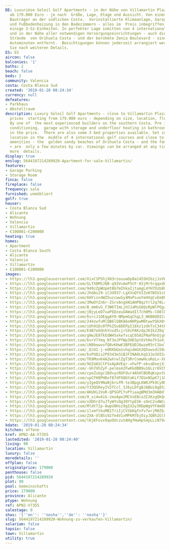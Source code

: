 ```yaml
---
DE: Luxuriöse Soleil Golf Apartments - in der Nähe von Villamartin Plaza - Preise
  ab 179.000 Euro - je nach  Größe, Lage, Etage und Aussicht. Von einem der erfahrensten
  Bauträger an der südlichen Costa.  Vorinstallierte Klimaanlage, Garage mit Abstellraum
  und Fußbodenheizung in den Badezimmern - alles im  Preis inbegriffen. Es gibt auch
  einige 3-Sz-Einheiten. In perfekter Lage inmitten von 4 internationalen  Golfplätzen
  und in der Nähe aller notwendigen Versorgungseinrichtungen - auch die feinsandigen
  Strände  von Orihuela Costa - und der berühmte Zenia Boulevard - sind nur wenige
  Autominuten entfernt.  Besichtigungen können jederzeit arrangiert werden. Fragen
  Sie nach weiteren Details.
ES: ES
aircon: false
balconies: '1'
baths: 2
beach: false
beds: 2
community: Valencia
costa: Costa Blanca Sud
created: '2019-01-28 08:24:34'
currency: null
defeatures:
- Parkhaus
- Abstellraum
description: Luxury Soleil Golf Apartments - close to Villamartin Plaza / Square -
  prices  starting from 179.000 euro - depending on size, location, floor and views.
  By one of  the most experienced builders on the southern Costa. Pre installed air
  conditioning,  garage with storage and underfloor heating in bathrooms - all included
  in the price.  There are also some 3 bed properties available. Set in a perfect
  location in the  middle of 4 international golf courses and close to all needed
  amenities - the  golden sandy beaches of Orihuela Costa - and the famous Zenia Boulevard
  - are  only a few minutes by car. Viewings can be arranged at any time. Ask for
  more  details.
display: true
enslug: 5644197214289920-Apartment-for-sale-Villamartin/
features:
- Garage Parking
- Storage Room
finca: false
fireplace: false
frequency: sale
furnished: unmöbliert
golf: true
hauser:
- Costa Blanca Sud
- Alicante
- Wohnung
- Valencia
- Villamartin
- €100001-€200000
heating: true
homes:
- Apartment
- Costa Blanca South
- Alicante
- Valencia
- Villamartin
- €100001-€200000
images:
- https://lh3.googleusercontent.com/XixC1PShjXH3rzouuwDp0a145SH2bzjJxVH9Rx5ICTwsiBKsZWZjDopCVSFVIYAD5jRawFvhXBxbLdSbl6SF=w640-rj-e30-l100
- https://lh3.googleusercontent.com/GLTX0MSJQB-q93VvAeP5CF-03jMr5rqqxdLQgVQ42eaZpom-5HCqoRRLy_hapF6k8YCK1FUxrzZ1F84l3OM=w640-rj-e30-l100
- https://lh3.googleusercontent.com/949zZpWUpmtBb7mIhkaIjtamgL4YH7Ozb8UiAMhW8etQbwPVQpkFo6J5yOsmK3Rw_zNsP96oXZnJQcETPeP0=w640-rj-e30-l100
- https://lh3.googleusercontent.com/JhdAs29-iC3d937-LgXVuQYVIZxH7WIU1cHoim-M5S-rBZMI3EghgxWncZTXqxRgpohd_FvoUIPjgddrBWU=w640-rj-e30-l100
- https://lh3.googleusercontent.com/6HYisn4WZ5uzcwwSy4MoPsueYeHXqCvEm8hk4Yw1zYNs4VOK__DQfHB2ail1zmDub0LuwZlKELBR3AHMF_k=w640-rj-e30-l100
- https://lh3.googleusercontent.com/3MwDYZn6r-ZSrx6ngkN1AHPBqzYrl2q78L4YNhL_Io0By6VuW7wPoixoANiqJKfQ07MdttGH-HZJ9Qt1LCSrGg=w640-rj-e30-l100
- https://lh3.googleusercontent.com/B_mm6vG_F3W6TImLjHJJaMsG6QsRpWlPQga6jlZHJeU8Ls3oMAQuLkoS020rej3yT15z8Y2PdTVmxFlgvw=w640-rj-e30-l100
- https://lh3.googleusercontent.com/jNjyLeD7uaPEDzeuUAWadIl7ch0Ms-CO8lDCExJn1M2WpVigbq_PkVucrfHA8DvRYnyPPrgdnCd2hJ5JDeKu=w640-rj-e30-l100
- https://lh3.googleusercontent.com/6srcJ1OEqgAYO-NMpmGqChgL3_W6B8QOICujK219Dai9dnGt8l0d0qXFLqqaZQI28ZpVhb718WRc5zCOGl0l=w640-rj-e30-l100
- https://lh3.googleusercontent.com/244zwfuMlQB6lQ8KA6oNHPpwM0twwYQkX0vF-A-5CLDUd3QvVAo7uJIG-zMZOvQ9yI14fMSDwTumjgRj_Es1oA=w640-rj-e30-l100
- https://lh3.googleusercontent.com/iUh91Dc0TPkZSu6DEPpI18Xz1zdkTsC34tKzVeC_VjdkjG3KG7_GUxZXLcRVuWC5DyjH2j9ZYvBx4bZCpKg6=w640-rj-e30-l100
- https://lh3.googleusercontent.com/E4B7ekOnhYnxd5cjrS4iPAKzdpJKIk2Z8qlgvekqPmATRPUKEFtDPvqdQifRyxlkviQsbM83pOeDsdzaIik=w640-rj-e30-l100
- https://lh3.googleusercontent.com/gHwJEATkEdWHSxkefscqC05AIFNaF0nUjgCCFP87y9OCOx3wltkVFqOO008WpzhNZGuq9kgly2PLTWcWdLk=w640-rj-e30-l100
- https://lh3.googleusercontent.com/bvrV7Ymq_Nf3eJPfWp3HD3ptkVtHo7h1e4jBIYjG2WvUuMOEanPHRP-Cw6j-Mw-Mk6x0mFuhvSFumLfkJB2xLg=w640-rj-e30-l100
- https://lh3.googleusercontent.com/iN9bowvofQ0vKHwK3BPEUDJ6wzeM3rC1bnTHiTqCU_n1BDZX1yXJq-CXUWqzB4jn3lRGrGAI80ytOhc0yWgvLA=w640-rj-e30-l100
- https://lh3.googleusercontent.com/_DJ4I-j-e0KKbQa1vhqidmGG3Q5owsdi50aZ-xmOF5yGO4eIbIq7yVtosupf2_fRZAxDLUiXEHUmK3Er-ZQO=w640-rj-e30-l100
- https://lh3.googleusercontent.com/bsPUQis2P0343m3iBJFINA0LKqS3Je3UIS4jDhM-QTz_pg868ZU9KnRJ4rP-jqoWtb2oGWmSG3I1HNjSZ51LDg=w640-rj-e30-l100
- https://lh3.googleusercontent.com/TK9MonK4AZwXrwlZgT3RrCnmwHcuRoLv-XLYtv4mECSnKXqo8_yEPnvrbLKWnsASIArfXctDk8Cn1YK9fWE7=w640-rj-e30-l100
- https://lh3.googleusercontent.com/9GIUASCtFSxApAVEqr-xFwfP-okvaDoejX3EVAbZUTtU_wJh3qGi2W-wtxjgMaQlCZh-YewzFGF9J3xcLOKu=w640-rj-e30-l100
- https://lh3.googleusercontent.com/-Gh7UhZyF-pelmsm2FwKkdBB9u16Lzr6VCNsGrl3KoqIQfeylcDAzel4jix7kVY_pYnoAu-PCBtgy5y1a9M=w640-rj-e30-l100
- https://lh3.googleusercontent.com/cpoZuGgc1BdvycROFdur4AhHlBGRqKxpxtWKTP5t33H1tz4WUN122XvQv5gkN0Qfl1DlKhfGAuTsrYzbp9Lm=w640-rj-e30-l100
- https://lh3.googleusercontent.com/upCFH8PHDof87dFO8bYaKif7EUxNSpK7j1OvzZDR384QQEEMVfdhhYth7hRrn3awmAPHQVQ6Dfml7ySzCdOVMQ=w640-rj-e30-l100
- https://lh3.googleusercontent.com/yIgeQV9NaNjbrufM-te3BpgLKW0JPk9Cy8M4be_PQs2-gG-0n_dibJpGrN5U3ufRh51gqh-0eCT9C7DZBiQ=w640-rj-e30-l100
- https://lh3.googleusercontent.com/Y33QSReyIV2fCcl_3J6yLDfgBJABUi0g8520BzRdq72ktYZyl6nhKyomUG_5DlHlhYx4VN8typ-kkz68QFGaKQ=w640-rj-e30-l100
- https://lh3.googleusercontent.com/AKUHi2VoR-QP5GPLYvPYiaagBMd3m3HABdlFg_1GqsYb-xGBT1DGJUBadKOtP4fzhgx6d39FkDYGAdHfdb8=w640-rj-e30-l100
- https://lh3.googleusercontent.com/0_xi4w4iG-zmxApe2MCVxEBca3I2KzgQkQ4ersAYsfhR0QBAD99NI2X-grfI9sblVZ_4FRLiIwRzTltTStY=w640-rj-e30-l100
- https://lh3.googleusercontent.com/xXDhrd7uJTyWYsOg30YtpE5K-s9nC2ndWCwdd6KVK-tjK49ofSsNYJGFlaFoec9pbeBhzqnEtE_sktxe3SQn=w640-rj-e30-l100
- https://lh3.googleusercontent.com/MldtT2p-8wpU0Hsz9gIU2y3RDpWgVYFAmObD3dOoH_X5UUFwSRb1xBTssmKAOyuNZKw4IHwRc7LvJuAcGai-4w=w640-rj-e30-l100
- https://lh3.googleusercontent.com/ilxmftkuMB1TriIjCV3bKqfnfv7wrjM0ZbJ1r3o8ppYttFRU-PqEDXNIlEtQg8iJTIXMnlevlY3WOFTIPqT5=w640-rj-e30-l100
- https://lh3.googleusercontent.com/ZXA-UlBSs92fe4VixMPkM7bjOiyJQ8hZGlkSIac76STdOwEgOQm5pbRy3OLBIKykd5shEy1u0X6gIEZVe-Q=w640-rj-e30-l100
- https://lh3.googleusercontent.com/lKjKFovx9qoOUczutAHgfHwHpS4pLLiN79q2gM_4jrTpZ91VZyUViFb1pMuX2vKA_LOvewWRkib61xqBJssTRQ=w640-rj-e30-l100
kdate: '2019-01-28 08:24:34'
kitchen: offene
kref: APN2-AA-V7355
lastedited: '2019-01-28 08:24:40'
living: 90
location: Villamartin
luxury: false
moredetails: ''
offplan: false
originalprice: 179000
penthouse: false
pid: 5644197214289920
plot: 90
pool: Gemeinschafts
price: 179000
province: Alicante
ptype: Wohnung
ref: APN2-V7355
salestage: 0
shas: '{''en'': ''nosha'',''de'': ''nosha''}'
slug: 5644197214289920-Wohnung-zu-verkaufen-Villamartin/
solarium: false
topsix: false
town: Villamartin
utility: true
---
```

